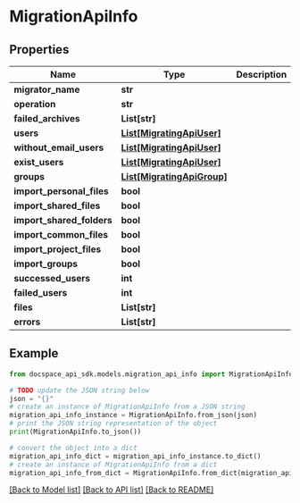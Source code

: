 # MigrationApiInfo

## Properties

Name | Type | Description | Notes
------------ | ------------- | ------------- | -------------
**migrator_name** | **str** |  | [optional] 
**operation** | **str** |  | [optional] 
**failed_archives** | **List[str]** |  | [optional] 
**users** | [**List[MigratingApiUser]**](MigratingApiUser.md) |  | [optional] 
**without_email_users** | [**List[MigratingApiUser]**](MigratingApiUser.md) |  | [optional] 
**exist_users** | [**List[MigratingApiUser]**](MigratingApiUser.md) |  | [optional] 
**groups** | [**List[MigratingApiGroup]**](MigratingApiGroup.md) |  | [optional] 
**import_personal_files** | **bool** |  | [optional] 
**import_shared_files** | **bool** |  | [optional] 
**import_shared_folders** | **bool** |  | [optional] 
**import_common_files** | **bool** |  | [optional] 
**import_project_files** | **bool** |  | [optional] 
**import_groups** | **bool** |  | [optional] 
**successed_users** | **int** |  | [optional] 
**failed_users** | **int** |  | [optional] 
**files** | **List[str]** |  | [optional] 
**errors** | **List[str]** |  | [optional] 

## Example

```python
from docspace_api_sdk.models.migration_api_info import MigrationApiInfo

# TODO update the JSON string below
json = "{}"
# create an instance of MigrationApiInfo from a JSON string
migration_api_info_instance = MigrationApiInfo.from_json(json)
# print the JSON string representation of the object
print(MigrationApiInfo.to_json())

# convert the object into a dict
migration_api_info_dict = migration_api_info_instance.to_dict()
# create an instance of MigrationApiInfo from a dict
migration_api_info_from_dict = MigrationApiInfo.from_dict(migration_api_info_dict)
```
[[Back to Model list]](../README.md#documentation-for-models) [[Back to API list]](../README.md#documentation-for-api-endpoints) [[Back to README]](../README.md)


